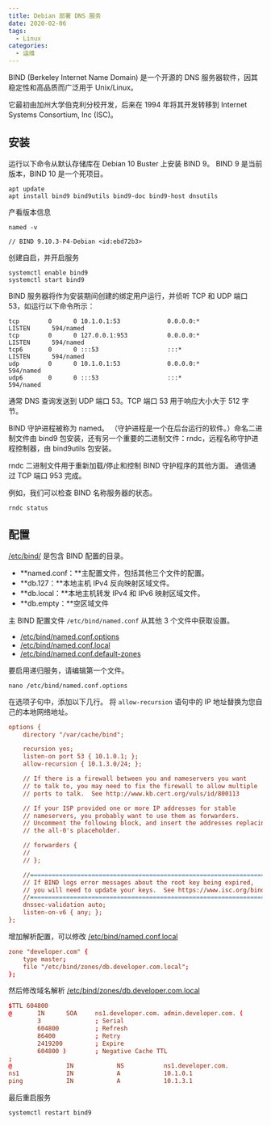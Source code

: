 ```yaml
---
title: Debian 部署 DNS 服务
date: 2020-02-06
tags:
  - Linux
categories:
  - 运维
---
```


BIND (Berkeley Internet Name Domain) 是一个开源的 DNS 服务器软件，因其稳定性和高品质而广泛用于 Unix/Linux。

它最初由加州大学伯克利分校开发，后来在 1994 年将其开发转移到 Internet Systems Consortium, Inc (ISC)。

## 安装

运行以下命令从默认存储库在 Debian 10 Buster 上安装 BIND 9。 BIND 9 是当前版本，BIND 10 是一个死项目。

```shell
apt update
apt install bind9 bind9utils bind9-doc bind9-host dnsutils
```

产看版本信息

```shell
named -v

// BIND 9.10.3-P4-Debian <id:ebd72b3>
```

创建自启，并开启服务

```shell
systemctl enable bind9
systemctl start bind9
```

BIND 服务器将作为安装期间创建的绑定用户运行，并侦听 TCP 和 UDP 端口 53，如运行以下命令所示：

```shell
tcp        0      0 10.1.0.1:53             0.0.0.0:*               LISTEN      594/named
tcp        0      0 127.0.0.1:953           0.0.0.0:*               LISTEN      594/named
tcp6       0      0 :::53                   :::*                    LISTEN      594/named
udp        0      0 10.1.0.1:53             0.0.0.0:*                           594/named
udp6       0      0 :::53                   :::*                                594/named
```

通常 DNS 查询发送到 UDP 端口 53。TCP 端口 53 用于响应大小大于 512 字节。

BIND 守护进程被称为 named。 （守护进程是一个在后台运行的软件。）命名二进制文件由 bind9 包安装，还有另一个重要的二进制文件：rndc，远程名称守护进程控制器，由 bind9utils 包安装。

rndc 二进制文件用于重新加载/停止和控制 BIND 守护程序的其他方面。 通信通过 TCP 端口 953 完成。

例如，我们可以检查 BIND 名称服务器的状态。

```shell
rndc status
```

## 配置

<u>/etc/bind/</u> 是包含 BIND 配置的目录。

- **named.conf：**主配置文件，包括其他三个文件的配置。
- **db.127：**本地主机 IPv4 反向映射区域文件。
- **db.local：**本地主机转发 IPv4 和 IPv6 映射区域文件。
- **db.empty：**空区域文件

主 BIND 配置文件 `/etc/bind/named.conf` 从其他 3 个文件中获取设置。

- <u>/etc/bind/named.conf.options</u>
- <u>/etc/bind/named.conf.local</u>
- <u>/etc/bind/named.conf.default-zones</u>

要启用递归服务，请编辑第一个文件。

```shell
nano /etc/bind/named.conf.options
```

在选项子句中，添加以下几行。 将 `allow-recursion` 语句中的 IP 地址替换为您自己的本地网络地址。

```ini
options {
	directory "/var/cache/bind";

	recursion yes;
	listen-on port 53 { 10.1.0.1; };
	allow-recursion { 10.1.3.0/24; };

	// If there is a firewall between you and nameservers you want
	// to talk to, you may need to fix the firewall to allow multiple
	// ports to talk.  See http://www.kb.cert.org/vuls/id/800113

	// If your ISP provided one or more IP addresses for stable
	// nameservers, you probably want to use them as forwarders.
	// Uncomment the following block, and insert the addresses replacing
	// the all-0's placeholder.

	// forwarders {
	//
	// };

	//========================================================================
	// If BIND logs error messages about the root key being expired,
	// you will need to update your keys.  See https://www.isc.org/bind-keys
	//========================================================================
	dnssec-validation auto;
	listen-on-v6 { any; };
};
```

增加解析配置，可以修改 <u>/etc/bind/named.conf.local</u>

```conf
zone "developer.com" {
    type master;
    file "/etc/bind/zones/db.developer.com.local";
};
```

然后修改域名解析 <u>/etc/bind/zones/db.developer.com.local</u>

```conf
$TTL 604800
@       IN      SOA     ns1.developer.com. admin.developer.com. (
        3               ; Serial
        604800          ; Refresh
        86400           ; Retry
        2419200         ; Expire
        604800 )        ; Negative Cache TTL
;
@               IN            NS           ns1.developer.com.
ns1             IN            A            10.1.0.1
ping            IN            A            10.1.3.1
```

最后重启服务

```shell
systemctl restart bind9
```
